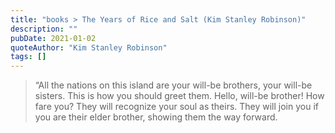 ```yaml
---
title: "books > The Years of Rice and Salt (Kim Stanley Robinson)"
description: ""
pubDate: 2021-01-02
quoteAuthor: "Kim Stanley Robinson"
tags: []
---
```


> “All the nations on this island are your will-be brothers, your will-be sisters. This is how you should greet them. Hello, will-be brother! How fare you? They will recognize your soul as theirs. They will join you if you are their elder brother, showing them the way forward.